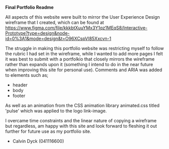 **Final Portfolio Readme**

All aspects of this website were built to mirror the User Experience Design wireframe that I created, which can be found at https://www.figma.com/file/kkkbtXuuYMx3Y1qz1MEqS8/Interactive-Prototype?type=design&node-id=0%3A1&mode=design&t=O96XCspVl85Xxcvn-1

The struggle in making this portfolio website was restricting myself to follow the rubric I had set in the wireframe, while I wanted to add more pages I felt it was best to submit with a portfolkio that closely mirrors the wireframe rather than expands upon it (something I intend to do in the near future when improving this site for personal use).
Comments and ARIA was added to elements such as; 
- header
- body
- footer

As well as an animation from the CSS animation library animated.css titled 'pulse' which was applied to the logo link-image.

I overcame time constraints and the linear nature of copying a wireframe but regardless, am happy with this site and look forward to fleshing it out further for future use as my portfolio site. 

- Calvin Dyck (041116600)
